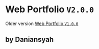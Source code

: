 # Web Portfolio `V2.0.0`

Older version [Web Portfolio `V1.0.0`](https://dani27-design.github.io/)

## by Daniansyah